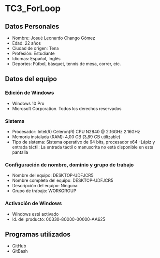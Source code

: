# TC3_ForLoop
## Datos Personales
- Nombre: Josué Leonardo Chango Gómez
- Edad: 22 años
- Ciudad de origen: Tena
- Profesión: Estudiante 
- Idiomas: Español, Inglés
- Deportes: Fútbol, básquet, tennis de mesa, correr, etc.
## Datos del equipo
### Edición de Windows
- Windows 10 Pro
- Microsoft Corporation. Todos los derechos reservados
### Sistema
- Procesador: Intel(R) Celeron(R) CPU N2840 @ 2.16GHz 2.16GHz
- Memoria instalada (RAM): 4,00 GB (3,89 GB utilizable)
- Tipo de sistema: Sistema operativo de 64 bits, procesador x64
-Lápiz y entrada táctil: La entrada táctil o manuscrita no está disponible en esta pantalla
### Configuración de nombre, dominio y grupo de trabajo
- Nombre del equipo: DESKTOP-UDFJCR5
- Nombre completo del equipo: DESKTOP-UDFJCR5
- Descripción del equipo: Ninguna
- Grupo de trabajo: WORKGROUP
### Activación de Windows
- Windows está activado
-  Id. del producto: 00330-80000-00000-AA625
## Programas utilizados
- GitHub
- GitBash
